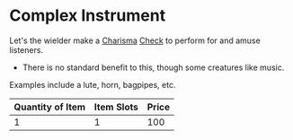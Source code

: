 # Complex Instrument

Let's the wielder make a [Charisma](../../../../Player%20Characters/Chosen%20Statistics/Charisma.md) [Check](../../../Game%20Procedures/Core%20Procedures/Check.md) to perform for and amuse listeners.

- There is no standard benefit to this, though some creatures like music.

Examples include a lute, horn, bagpipes, etc.

| Quantity of Item | Item Slots | Price |
| ---------------- | ---------- | ----- |
| 1                | 1          | 100   |
